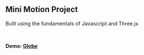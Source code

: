 ## Mini Motion Project
Built using the fundamentals of Javascript and Three.js

<br>

<b> Demo: [Globe][website] </b>

[website]: https://silly-joliot-18f3e7.netlify.app
